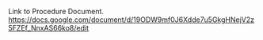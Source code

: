 Link to Procedure Document.
https://docs.google.com/document/d/19ODW9mf0J6Xdde7u5GkgHNejV2z5FZEf_NnxAS66ko8/edit
